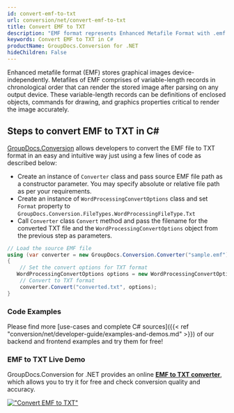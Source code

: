 ```yaml
---
id: convert-emf-to-txt
url: conversion/net/convert-emf-to-txt
title: Convert EMF to TXT
description: "EMF format represents Enhanced Metafile Format with .emf extension. Learn how to convert EMF to TXT file programmatically in C# language using GroupDocs.Conversion for .NET library."
keywords: Convert EMF to TXT in C#
productName: GroupDocs.Conversion for .NET
hideChildren: False
---
```


Enhanced metafile format (EMF) stores graphical images device-independently. Metafiles of EMF comprises of variable-length records in chronological order that can render the stored image after parsing on any output device. These variable-length records can be definitions of enclosed objects, commands for drawing, and graphics properties critical to render the image accurately.

## Steps to convert EMF to TXT in C#

[GroupDocs.Conversion](https://products.groupdocs.com/conversion/net) allows developers to convert the EMF file to TXT format in an easy and intuitive way just using a few lines of code as described below:

* Create an instance of `Converter` class and pass source EMF file path as a constructor parameter. You may specify absolute or relative file path as per your requirements. 
* Create an instance of `WordProcessingConvertOptions` class and set `Format` property to `GroupDocs.Conversion.FileTypes.WordProcessingFileType.Txt`
* Call `Converter` class `Convert` method and pass the filename for the converted TXT file and the `WordProcessingConvertOptions` object from the previous step as parameters.

```csharp
// Load the source EMF file
using (var converter = new GroupDocs.Conversion.Converter("sample.emf"))
{
    // Set the convert options for TXT format
   WordProcessingConvertOptions options = new WordProcessingConvertOptions { Format = GroupDocs.Conversion.FileTypes.WordProcessingFileType.Txt };
    // Convert to TXT format
    converter.Convert("converted.txt", options);
}
```

### Code Examples

Please find more [use-cases and complete C# sources]({{< ref "conversion/net/developer-guide/examples-and-demos.md" >}}) of our backend and frontend examples and try them for free!

### EMF to TXT Live Demo

GroupDocs.Conversion for .NET provides an online [**EMF to TXT converter**](https://products.groupdocs.app/conversion/emf-to-txt), which allows you to try it for free and check conversion quality and accuracy.

[!["Convert EMF to TXT"](conversion/net/images/convert-to-txt/convert-emf-to-txt.png)](https://products.groupdocs.app/conversion/emf-to-txt)